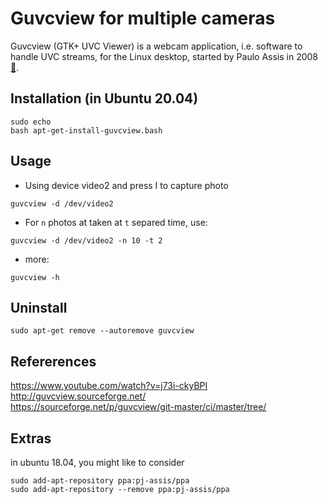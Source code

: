 # Guvcview for multiple cameras
Guvcview (GTK+ UVC Viewer) is a webcam application, i.e. software to handle UVC streams, for the Linux desktop, started by Paulo Assis in 2008 [:link:](https://en.wikipedia.org/wiki/Guvcview). 

## Installation (in Ubuntu 20.04)
```
sudo echo
bash apt-get-install-guvcview.bash 
```

## Usage 
* Using device video2 and press I to capture photo 
```
guvcview -d /dev/video2
```

* For `n` photos at taken at `t` separed time, use:
```
guvcview -d /dev/video2 -n 10 -t 2
```

* more:
```
guvcview -h
```


## Uninstall
```
sudo apt-get remove --autoremove guvcview
```

## Refererences
https://www.youtube.com/watch?v=j73i-ckyBPI   
http://guvcview.sourceforge.net/    
https://sourceforge.net/p/guvcview/git-master/ci/master/tree/   


## Extras

in ubuntu 18.04, you might like to consider
```
sudo add-apt-repository ppa:pj-assis/ppa
sudo add-apt-repository --remove ppa:pj-assis/ppa
```

